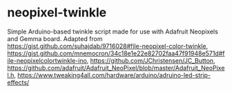 # neopixel-twinkle

Simple Arduino-based twinkle script made for use with Adafruit Neopixels and Gemma board.  Adapted from https://gist.github.com/suhajdab/9716028#file-neopixel-color-twinkle, https://gist.github.com/mnemocron/34c18e1e22e82702faa47f91948e571d#file-neopixelcolortwinkle-ino, 
https://github.com/JChristensen/JC_Button, 
https://github.com/adafruit/Adafruit_NeoPixel/blob/master/Adafruit_NeoPixel.h,
https://www.tweaking4all.com/hardware/arduino/adruino-led-strip-effects/

